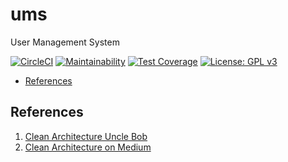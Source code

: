 # ums
User Management System

[![CircleCI](https://circleci.com/gh/travistrle/ums/tree/master.svg?style=svg)](https://circleci.com/gh/travistrle/ums/tree/master)
[![Maintainability](https://api.codeclimate.com/v1/badges/f9f892e76cb302183c3e/maintainability)](https://codeclimate.com/github/travistrle/ums/maintainability)
[![Test Coverage](https://api.codeclimate.com/v1/badges/f9f892e76cb302183c3e/test_coverage)](https://codeclimate.com/github/travistrle/ums/test_coverage)
[![License: GPL v3](https://img.shields.io/badge/License-GPL%20v3-blue.svg)](https://www.gnu.org/licenses/gpl-3.0)

* [References](#references)

## References
1. [Clean Architecture Uncle Bob](https://8thlight.com/blog/uncle-bob/2012/08/13/the-clean-architecture.html)
2. [Clean Architecture on Medium](https://medium.com/@dmilicic/a-detailed-guide-on-developing-android-apps-using-the-clean-architecture-pattern-d38d71e94029)